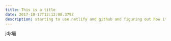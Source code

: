 ```yaml
---
title: This is a title
date: 2017-10-17T12:12:08.379Z
description: starting to use netlify and github and figuring out how it will look
---
```

jdjdjjj
